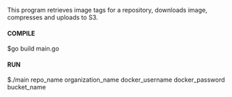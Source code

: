 This program retrieves image tags for a repository, downloads image, compresses and uploads to S3.

#### COMPILE
$go build main.go

#### RUN
$./main repo_name organization_name docker_username docker_password bucket_name

